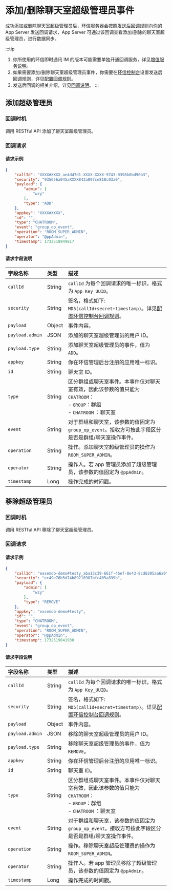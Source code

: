 # 添加/删除聊天室超级管理员事件 

成功添加或删除聊天室超级管理员后，环信服务器会按照[发送后回调规则](/product/enable_and_configure_IM.html#配置回调规则)向你的 App Server 发送回调请求，App Server 可通过该回调查看添加/删除的聊天室超级管理员，进行数据同步。

:::tip
1. 你所使用的环信即时通讯 IM 的版本可能需要单独开通回调服务，详见[增值服务说明](/product/pricing.html#增值服务费用)。
2. 如果需要添加/删除聊天室超级管理员事件，你需要在[环信控制台](https://console.easemob.com/user/login)设置发送后回调规则，详见[配置回调规则](/product/enable_and_configure_IM.html#配置回调规则)。
3. 发送后回调的相关介绍，详见[回调说明](/document/server-side/callback_postsending.html)。
:::

## 添加超级管理员
 
### 回调时机

调用 RESTful API 添加了聊天室超级管理员。

### 回调请求

#### 请求示例

```json
{
    "callId": "XXXX#XXXX_ae4d47d1-XXXX-XXXX-9743-0398b8bd90b3",
    "security": "935656a045aXXXX842a897ce818c03a0",
    "payload": {
        "admin": [
            "wzy"
        ],
        "type": "ADD"
    },
    "appkey": "XXXX#XXXX",
    "id": "",
    "type": "CHATROOM",
    "event": "group_op_event",
    "operation": "ROOM_SUPER_ADMIN",
    "operator": "@ppAdmin",
    "timestamp": 1732518949817
}
```

#### 请求字段说明

| 字段名称         | 类型   | 描述                                                         |
| :------------- | :----- | :----------------------------------------------------------- |
| `callId`       | String | `callId` 为每个回调请求的唯一标识，格式为 `App Key_UUID`。 | 
| `security`     | String | 签名，格式如下: `MD5(callId+secret+timestamp)`。详见[配置环信控制台回调规则](/product/enable_and_configure_IM.html#配置回调规则)。|
| `payload`       | Object | 事件内容。                                                     |
| `payload.admin`| JSON   | 添加的聊天室超级管理员的用户 ID。 | 
| `payload.type` | String | 添加聊天室超级管理员的事件，值为 `ADD`。  | 
| `appkey`       | String | 你在环信管理后台注册的应用唯一标识。                                |
| `id`           | String | 聊天室 ID。                                                 |
| `type`         | String | 区分群组或聊天室事件。本事件仅对聊天室有效，因此该参数的值只能为 `CHATROOM`：<br/> - `GROUP`：群组 <br/> - `CHATROOM` ：聊天室     |
| `event`        | String | 对于群组和聊天室，该参数的值固定为 `group_op_event`。接收方可按此字段区分是否是群组/聊天室操作事件。 |
| `operation`    | String | 操作。添加聊天室超级管理员的操作为 `ROOM_SUPER_ADMIN`。 |
| `operator`     | String | 操作人。若 app 管理员添加了超级管理员，该参数的值固定为 `@ppAdmin`。        |
| `timestamp`    | Long   | 操作完成的时间戳。      | 


## 移除超级管理员
 
### 回调时机

调用 RESTful API 移除了聊天室超级管理员。 

### 回调请求

#### 请求示例

```json
{
    "callId": "easemob-demo#testy_aba13c39-661f-46ef-8e43-8cd6205aa6a0",
    "security": "ec49e76b5d74b89218987bfc405a839b",
    "payload": {
        "admin": [
            "wzy"
        ],
        "type": "REMOVE"
    },
    "appkey": "easemob-demo#testy",
    "id": "",
    "type": "CHATROOM",
    "event": "group_op_event",
    "operation": "ROOM_SUPER_ADMIN",
    "operator": "@ppAdmin",
    "timestamp": 1732519041930
}
```

#### 请求字段说明

| 字段名称         | 类型   | 描述                                                         |
| :------------- | :----- | :----------------------------------------------------------- |
| `callId`       | String | `callId` 为每个回调请求的唯一标识，格式为 `App Key_UUID`。 | 
| `security`     | String | 签名，格式如下: `MD5(callId+secret+timestamp)`。详见[配置环信控制台回调规则](/product/enable_and_configure_IM.html#配置回调规则)。|
| `payload`       | Object | 事件内容。                                                     |
| `payload.admin`| JSON   | 移除的聊天室超级管理员的用户 ID。 | 
| `payload.type` | String | 移除聊天室超级管理员的事件，值为 `REMOVE`。  | 
| `appkey`       | String | 你在环信管理后台注册的应用唯一标识。                                |
| `id`           | String | 聊天室 ID。                                                 |
| `type`         | String | 区分群组或聊天室事件。本事件仅对聊天室有效，因此该参数的值只能为 `CHATROOM`：<br/> - `GROUP`：群组 <br/> - `CHATROOM` ：聊天室 |
| `event`        | String | 对于群组和聊天室，该参数的值固定为 `group_op_event`。接收方可按此字段区分是否是群组/聊天室操作事件。 |
| `operation`    | String | 操作。移除聊天室超级管理员的操作为 `ROOM_SUPER_ADMIN`。 |
| `operator`     | String | 操作人。若 app 管理员移除了超级管理员，该参数的值固定为 `@ppAdmin`。        |
| `timestamp`    | Long   | 操作完成的时间戳。      | 







